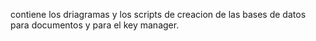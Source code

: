 contiene los driagramas y los scripts de creacion de las bases de datos para documentos y para el key manager.